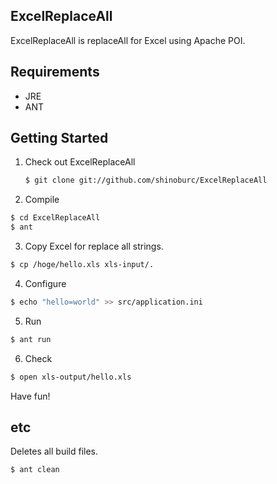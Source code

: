 ## ExcelReplaceAll

ExcelReplaceAll is replaceAll for Excel using Apache POI.

## Requirements

  * JRE
  * ANT

## Getting Started

1. Check out ExcelReplaceAll

    ~~~ sh
    $ git clone git://github.com/shinoburc/ExcelReplaceAll
    ~~~

2. Compile

  ~~~ sh
  $ cd ExcelReplaceAll
  $ ant
  ~~~

3. Copy Excel for replace all strings.

  ~~~ sh
  $ cp /hoge/hello.xls xls-input/.
  ~~~

4. Configure

  ~~~ sh
  $ echo "hello=world" >> src/application.ini
  ~~~

5. Run

  ~~~ sh
  $ ant run
  ~~~

6. Check

  ~~~ sh
  $ open xls-output/hello.xls
  ~~~


Have fun!


## etc

Deletes all build files.

  ~~~ sh
  $ ant clean
  ~~~
